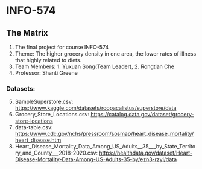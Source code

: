 # INFO-574
## The Matrix
1. The final project for course INFO-574
2. Theme: The higher grocery density in one area, the lower rates of illness that highly related to diets.
3. Team Members: 1. Yuxuan Song(Team Leader), 2. Rongtian Che
4. Professor: Shanti Greene
### Datasets:
5. SampleSuperstore.csv: https://www.kaggle.com/datasets/roopacalistus/superstore/data
6. Grocery_Store_Locations.csv: https://catalog.data.gov/dataset/grocery-store-locations
7. data-table.csv: https://www.cdc.gov/nchs/pressroom/sosmap/heart_disease_mortality/heart_disease.htm
8. Heart_Disease_Mortality_Data_Among_US_Adults__35___by_State_Territory_and_County___2018-2020.csv: https://healthdata.gov/dataset/Heart-Disease-Mortality-Data-Among-US-Adults-35-by/ezn3-rzyi/data